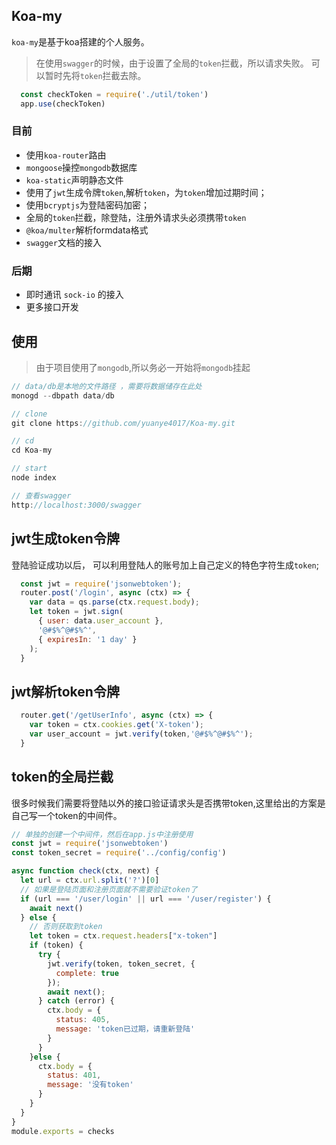 ## Koa-my
`koa-my`是基于koa搭建的个人服务。

> 在使用`swagger`的时候，由于设置了全局的`token`拦截，所以请求失败。 可以暂时先将`token`拦截去除。

```js
  const checkToken = require('./util/token')
  app.use(checkToken)
```


### 目前 
* 使用`koa-router`路由
* `mongoose`操控`mongodb`数据库
* `koa-static`声明静态文件
* 使用了`jwt`生成令牌`token`,解析`token`，为`token`增加过期时间；
* 使用`bcryptjs`为登陆密码加密；
* 全局的`token`拦截，除登陆，注册外请求头必须携带`token`
* `@koa/multer`解析formdata格式
* `swagger`文档的接入

### 后期
* 即时通讯 `sock-io` 的接入
* 更多接口开发


## 使用
> 由于项目使用了`mongodb`,所以务必一开始将`mongodb`挂起

```js
// data/db是本地的文件路径 ，需要将数据储存在此处
monogd --dbpath data/db 
```
```js
// clone
git clone https://github.com/yuanye4017/Koa-my.git

// cd
cd Koa-my

// start
node index

// 查看swagger
http://localhost:3000/swagger
```

## jwt生成token令牌
登陆验证成功以后， 可以利用登陆人的账号加上自己定义的特色字符生成`token`;
```js
  const jwt = require('jsonwebtoken');
  router.post('/login', async (ctx) => {
    var data = qs.parse(ctx.request.body);
    let token = jwt.sign(
      { user: data.user_account }, 
      '@#$%^@#$%^', 
      { expiresIn: '1 day' }
    );
  }
```

## jwt解析token令牌
```js
  router.get('/getUserInfo', async (ctx) => {
    var token = ctx.cookies.get('X-token');
    var user_account = jwt.verify(token,'@#$%^@#$%^');
  }
```

## token的全局拦截
很多时候我们需要将登陆以外的接口验证请求头是否携带token,这里给出的方案是自己写一个token的中间件。
```js
// 单独的创建一个中间件，然后在app.js中注册使用
const jwt = require('jsonwebtoken')
const token_secret = require('../config/config')

async function check(ctx, next) {
  let url = ctx.url.split('?')[0]
  // 如果是登陆页面和注册页面就不需要验证token了
  if (url === '/user/login' || url === '/user/register') {
    await next()
  } else {
    // 否则获取到token
    let token = ctx.request.headers["x-token"]
    if (token) {
      try {
        jwt.verify(token, token_secret, {
          complete: true
        });
        await next();
      } catch (error) {
        ctx.body = {
          status: 405,
          message: 'token已过期，请重新登陆'
        }
      }
    }else {
      ctx.body = {
        status: 401,
        message: '没有token'
      }
    }
  }
}
module.exports = checks
```
